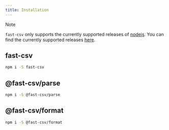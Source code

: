 ```yaml
---
title: Installation
---
```


> [!NOTE]
> `fast-csv` only supports the currently supported releases of [nodejs](https://nodejs.org/en/about/releases/).
> You can find the currently supported releases [here](https://endoflife.date/nodejs).

## fast-csv

```sh
npm i -S fast-csv
```

## @fast-csv/parse

```sh
npm i -S @fast-csv/parse
```

## @fast-csv/format

```sh
npm i -S @fast-csv/format
```
